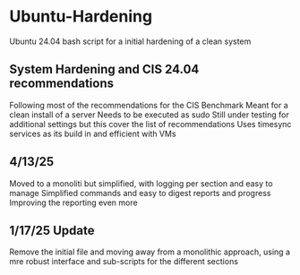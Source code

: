 
# Ubuntu-Hardening
Ubuntu 24.04 bash script for a initial hardening of a clean system

## System Hardening and CIS 24.04 recommendations
Following most of the recommendations for the CIS Benchmark 
Meant for a clean install of a server
Needs to be executed as sudo
Still under testing for additional settings but this cover the list of recommendations
Uses timesync services as its build in and efficient with VMs

## 4/13/25
Moved to a monoliti but simplified, with logging per section and easy to manage
Simplified commands and easy to digest reports and progress
Improving the reporting even more

## 1/17/25 Update
Remove the initial file and moving away from a monolithic approach, using a mre robust interface and sub-scripts for the different sections
